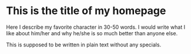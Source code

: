 # This is the title of my homepage
Here I describe my favorite character in 30-50 words. I would write what I like about him/her and why he/she is so much better than anyone else.

This is supposed to be written in plain text without any specials.

